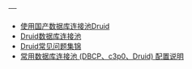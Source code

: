 
[]()|
---|

* [使用国产数据库连接池Druid](https://blog.didispace.com/spring-boot-learning-21-3-3/)
* [Druid数据库连接池](https://www.cnblogs.com/chiangchou/p/sunny-1.html#_label5)
* [Druid常见问题集锦](https://github.com/alibaba/druid/wiki/%E5%B8%B8%E8%A7%81%E9%97%AE%E9%A2%98)
* [常用数据库连接池 (DBCP、c3p0、Druid) 配置说明](https://www.cnblogs.com/JavaSubin/p/5294721.html)
